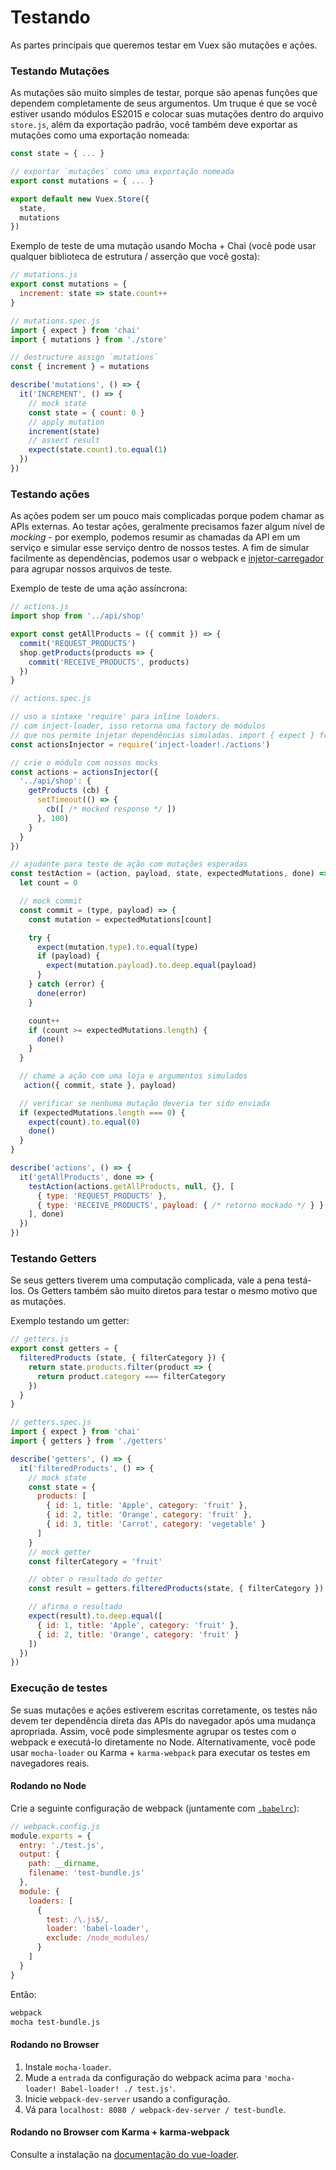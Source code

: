 # Testando

As partes principais que queremos testar em Vuex são mutações e ações.

### Testando Mutações

As mutações são muito simples de testar, porque são apenas funções que dependem completamente de seus argumentos. Um truque é que se você estiver usando módulos ES2015 e colocar suas mutações dentro do arquivo `store.js`, além da exportação padrão, você também deve exportar as mutações como uma exportação nomeada:

``` js
const state = { ... }

// exportar `mutações` como uma exportação nomeada
export const mutations = { ... }

export default new Vuex.Store({
  state,
  mutations
})
```

Exemplo de teste de uma mutação usando Mocha + Chai (você pode usar qualquer biblioteca de estrutura / asserção que você gosta):

``` js
// mutations.js
export const mutations = {
  increment: state => state.count++
}
```

``` js
// mutations.spec.js
import { expect } from 'chai'
import { mutations } from './store'

// destructure assign `mutations`
const { increment } = mutations

describe('mutations', () => {
  it('INCREMENT', () => {
    // mock state
    const state = { count: 0 }
    // apply mutation
    increment(state)
    // assert result
    expect(state.count).to.equal(1)
  })
})
```

### Testando ações

As ações podem ser um pouco mais complicadas porque podem chamar as APIs externas. Ao testar ações, geralmente precisamos fazer algum nível de _mocking_  - por exemplo, podemos resumir as chamadas da API em um serviço e simular esse serviço dentro de nossos testes. A fim de simular facilmente as dependências, podemos usar o webpack e [injetor-carregador](https://github.com/plasticine/inject-loader) para agrupar nossos arquivos de teste.

Exemplo de teste de uma ação assíncrona:

``` js
// actions.js
import shop from '../api/shop'

export const getAllProducts = ({ commit }) => {
  commit('REQUEST_PRODUCTS')
  shop.getProducts(products => {
    commit('RECEIVE_PRODUCTS', products)
  })
}
```

``` js
// actions.spec.js

// uso a sintaxe 'require' para inline loaders.
// com inject-loader, isso retorna uma factory de módulos
// que nos permite injetar dependências simuladas. import { expect } from 'chai'
const actionsInjector = require('inject-loader!./actions')

// crie o módulo com nossos mocks
const actions = actionsInjector({
  '../api/shop': {
    getProducts (cb) {
      setTimeout(() => {
        cb([ /* mocked response */ ])
      }, 100)
    }
  }
})

// ajudante para teste de ação com mutações esperadas
const testAction = (action, payload, state, expectedMutations, done) => {
  let count = 0

  // mock commit
  const commit = (type, payload) => {
    const mutation = expectedMutations[count]

    try {
      expect(mutation.type).to.equal(type)
      if (payload) {
        expect(mutation.payload).to.deep.equal(payload)
      }
    } catch (error) {
      done(error)
    }

    count++
    if (count >= expectedMutations.length) {
      done()
    }
  }

  // chame a ação com uma loja e argumentos simulados
   action({ commit, state }, payload)

  // verificar se nenhuma mutação deveria ter sido enviada
  if (expectedMutations.length === 0) {
    expect(count).to.equal(0)
    done()
  }
}

describe('actions', () => {
  it('getAllProducts', done => {
    testAction(actions.getAllProducts, null, {}, [
      { type: 'REQUEST_PRODUCTS' },
      { type: 'RECEIVE_PRODUCTS', payload: { /* retorno mockado */ } }
    ], done)
  })
})
```

### Testando Getters

Se seus getters tiverem uma computação complicada, vale a pena testá-los. Os Getters também são muito diretos para testar o mesmo motivo que as mutações.

Exemplo testando um getter:
``` js
// getters.js
export const getters = {
  filteredProducts (state, { filterCategory }) {
    return state.products.filter(product => {
      return product.category === filterCategory
    })
  }
}
```

``` js
// getters.spec.js
import { expect } from 'chai'
import { getters } from './getters'

describe('getters', () => {
  it('filteredProducts', () => {
    // mock state
    const state = {
      products: [
        { id: 1, title: 'Apple', category: 'fruit' },
        { id: 2, title: 'Orange', category: 'fruit' },
        { id: 3, title: 'Carrot', category: 'vegetable' }
      ]
    }
    // mock getter
    const filterCategory = 'fruit'

    // obter o resultado do getter
    const result = getters.filteredProducts(state, { filterCategory })

    // afirma o resultado
    expect(result).to.deep.equal([
      { id: 1, title: 'Apple', category: 'fruit' },
      { id: 2, title: 'Orange', category: 'fruit' }
    ])
  })
})
```

### Execução de testes

Se suas mutações e ações estiverem escritas corretamente, os testes não devem ter dependência direta das APIs do navegador após uma mudança apropriada. Assim, você pode simplesmente agrupar os testes com o webpack e executá-lo diretamente no Node. Alternativamente, você pode usar `mocha-loader` ou Karma + `karma-webpack` para executar os testes em navegadores reais.

#### Rodando no Node

Crie a seguinte configuração de webpack (juntamente com [`.babelrc`](https://babeljs.io/docs/usage/babelrc/)):

``` js
// webpack.config.js
module.exports = {
  entry: './test.js',
  output: {
    path: __dirname,
    filename: 'test-bundle.js'
  },
  module: {
    loaders: [
      {
        test: /\.js$/,
        loader: 'babel-loader',
        exclude: /node_modules/
      }
    ]
  }
}
```

Então:

``` bash
webpack
mocha test-bundle.js
```

#### Rodando no Browser

1. Instale `mocha-loader`.
2. Mude a `entrada` da configuração do webpack acima para `'mocha-loader! Babel-loader! ./ test.js'`.
3. Inicie `webpack-dev-server` usando a configuração.
4. Vá para `localhost: 8080 / webpack-dev-server / test-bundle`.

#### Rodando no Browser com Karma + karma-webpack

Consulte a instalação na [documentação do vue-loader](https://vue-loader.vuejs.org/pt_BR/workflow/testing.html).
